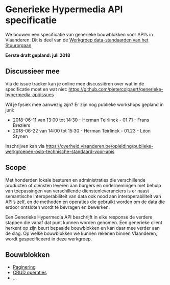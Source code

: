 # Generieke Hypermedia API specificatie

We bouwen een specificatie van generieke bouwblokken voor API’s in Vlaanderen. Dit is deel van de [Werkgroep data-standaarden van het Stuurorgaan](https://overheid.vlaanderen.be/stuurorgaan-werkgroepen).

__Eerste draft gepland: juli 2018__

## Discussieer mee

Via de issue tracker kan je online mee discussiëren over wat in de specificatie moet en wat niet: https://github.com/pietercolpaert/generieke-hypermedia-api/issues

Wil je fysiek mee aanwezig zijn? Er zijn nog publieke workshops gepland in juni:
 * 2018-06-11 van 13:00 tot 14:30 - Herman Teirlinck - 01.71 - Frans Breziers
 * 2018-06-22 van 14:00 tot 15:30 - Herman Teirlinck - 01.23 - Léon Stynen
 
 Inschrijven kan via https://overheid.vlaanderen.be/opleiding/publieke-werkgroepen-oslo-technische-standaard-voor-apis
 
## Scope

Met honderden lokale besturen en administraties die verschillende producten of diensten leveren aan burgers en ondernemingen met behulp van toepassingen van verschillende dienstenleveranciers is er naast semantische interoperabiliteit van data ook nood aan interoperabiliteit van API’s zelf, en de methoden en operaties die gebruikt worden om de data die erdoor ontsloten wordt te bevragen en bewerken.

Een Generieke Hypermedia API beschrijft in elke response de verdere stappen die vanaf dat punt kunnen worden genomen. Een generieke client herkent op zijn beurt bepaalde bouwblokken en kan daar mee verder aan de slag. Op welke bouwblokken we kunnen rekenen binnen Vlaanderen, wordt gespecificeerd in deze werkgroep.

## Bouwblokken

* [Paginering](paginering.md)
* [CRUD operaties](crud-operaties.md)
* ...